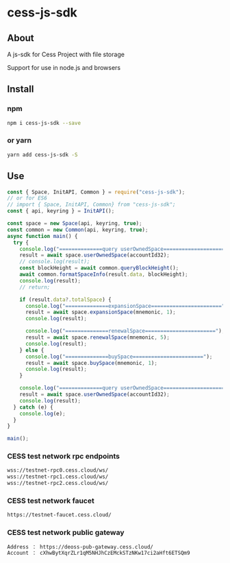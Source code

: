 # cess-js-sdk

## About

A js-sdk for Cess Project with file storage

Support for use in node.js and browsers


## Install

### npm
```bash
npm i cess-js-sdk --save
```

### or yarn

```bash
yarn add cess-js-sdk -S
```

## Use

```javascript
const { Space, InitAPI, Common } = require("cess-js-sdk");
// or for ES6
// import { Space, InitAPI, Common} from "cess-js-sdk";
const { api, keyring } = InitAPI();

const space = new Space(api, keyring, true);
const common = new Common(api, keyring, true);
async function main() {
  try {
    console.log("==============query userOwnedSpace=======================");
    result = await space.userOwnedSpace(accountId32);
    // console.log(result);
    const blockHeight = await common.queryBlockHeight();
    await common.formatSpaceInfo(result.data, blockHeight);
    console.log(result);
    // return;

    if (result.data?.totalSpace) {
      console.log("==============expansionSpace=======================");
      result = await space.expansionSpace(mnemonic, 1);
      console.log(result);

      console.log("==============renewalSpace=======================");
      result = await space.renewalSpace(mnemonic, 5);
      console.log(result);
    } else {
      console.log("==============buySpace=======================");
      result = await space.buySpace(mnemonic, 1);
      console.log(result);
    }

    console.log("==============query userOwnedSpace=======================");
    result = await space.userOwnedSpace(accountId32);
    console.log(result);
  } catch (e) {
    console.log(e);
  }
}

main();

```

### CESS test network rpc endpoints

```sh
wss://testnet-rpc0.cess.cloud/ws/
wss://testnet-rpc1.cess.cloud/ws/
wss://testnet-rpc2.cess.cloud/ws/
```


###  CESS test network faucet

```sh
https://testnet-faucet.cess.cloud/
```

### CESS test network public gateway
```sh
Address ： https://deoss-pub-gateway.cess.cloud/
Account ： cXhwBytXqrZLr1qM5NHJhCzEMckSTzNKw17ci2aHft6ETSQm9
```
